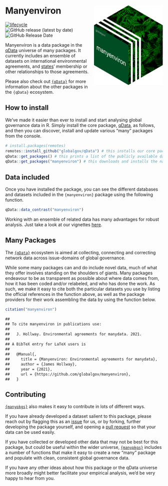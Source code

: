 
# Manyenviron <img src="man/figures/manyenviron_hexlogo.png" align="right" width="220"/>

<!-- badges: start -->

[![lifecycle](https://img.shields.io/badge/lifecycle-experimental-orange.svg)](https://www.tidyverse.org/lifecycle/#experimental)
![GitHub release (latest by
date)](https://img.shields.io/github/v/release/globalgov/manyenviron)
![GitHub Release
Date](https://img.shields.io/github/release-date/globalgov/manyenviron)
<!-- badges: end -->

Manyenviron is a data package in the
[qData](https://github.com/globalgov/qData) universe of many packages.
It currently includes an ensemble of datasets on international
environmental agreements, and
[states](https://github.com/globalgov/qStates)’ membership or other
relationships to those agreements.

Please also check out [`{qData}`](https://github.com/globalgov) for more
information about the other packages in the `{qData}` ecosystem.

## How to install

We’ve made it easier than ever to install and start analysing global
governance data in R. Simply install the core package,
[qData](https://github.com/globalgov/qData), as follows, and then you
can discover, install and update various “many” packages from the
console.

``` r
# install.packages(remotes)
remotes::install_github("globalgov/qData") # this installs our core package, the only one you need to do independently
qData::get_packages() # this prints a list of the publicly available data packages currently available
qData::get_packages("manyenviron") # this downloads and installs the named package
```

## Data included

Once you have installed the package, you can see the different databases
and datasets included in the `{manyenviron}` package using the following
function.

``` r
qData::data_contrast("manyenviron")
```

Working with an ensemble of related data has many advantages for robust
analysis. Just take a look at our vignettes
[here](https://globalgov.github.io/qData/articles/user.html).

## Many Packages

The [`{qData}`](https://github.com/globalgov/qData) ecosystem is aimed
at collecting, connecting and correcting network data across
issue-domains of global governance.

While some many packages can and do include novel data, much of what
they offer involves standing on the shoulders of giants. Many packages
endeavour to be as transparent as possible about where data comes from,
how it has been coded and/or relabeled, and who has done the work. As
such, we make it easy to cite both the particular datasets you use by
listing the official references in the function above, as well as the
package providers for their work assembling the data by using the
function below.

``` r
citation("manyenviron")
```

    ## 
    ## To cite manyenviron in publications use:
    ## 
    ##   J. Hollway. Environmental agreements for manydata. 2021.
    ## 
    ## A BibTeX entry for LaTeX users is
    ## 
    ##   @Manual{,
    ##     title = {Manyenviron: Environmental agreements for manydata},
    ##     author = {James Hollway},
    ##     year = {2021},
    ##     url = {https://github.com/globalgov/manyenviron},
    ##   }

## Contributing

[`{manypkgs}`](https://github.com/globalgov/manypkgs) also makes it easy
to contribute in lots of different ways.

If you have already developed a dataset salient to this package, please
reach out by flagging this as an
[issue](https://github.com/globalgov/manyenviron/issues) for us, or by
forking, further developing the package yourself, and opening a [pull
request](https://github.com/globalgov/manyenviron/pulls) so that your
data can be used easily.

If you have collected or developed other data that may not be best for
this package, but could be useful within the wider universe,
[`{manypkgs}`](https://github.com/globalgov/qData) includes a number of
functions that make it easy to create a new “many” package and populate
with clean, consistent global governance data.

If you have any other ideas about how this package or the qData universe
more broadly might better facilitate your empirical analysis, we’d be
very happy to hear from you.
